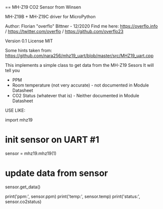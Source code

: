 == MH-Z19 CO2 Sensor from Winsen


MH-Z19B + MH-Z19C  driver for MicroPython

Author: Florian "overflo" Bittner - 12/2020
Find me here:    https://overflo.info / https://twitter.com/overflo / https://github.com/overflo23


Version 0.1
License MIT


Some hints taken from:
https://github.com/nara256/mhz19_uart/blob/master/src/MHZ19_uart.cpp



This implements a simple class to get data from the MH-Z19 Sesors
It will tell you 
 - PPM 
 - Room temperature (not very accurate) - not documented in Module Datasheet
 - CO2 Status (whatever that is)  -   Neither documented in Module Datasheet



USE LIKE:

import mhz19

# init sensor on UART #1
sensor = mhz19.mhz19(1)

# update data from sensor
sensor.get_data()


print('ppm:',    sensor.ppm)
print('temp:',   sensor.temp)
print('status:', sensor.co2status)

